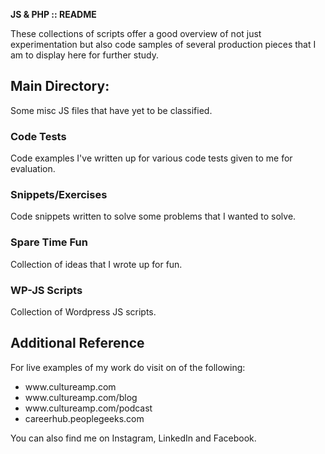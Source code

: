 <strong>JS & PHP :: README</strong>

These collections of scripts offer a good overview of not just experimentation but also code samples of several production pieces that I am to display here for further study.

<h2>Main Directory:</h2>
<p>Some misc JS files that have yet to be classified.</p>
<h3>Code Tests</h3>
<p>Code examples I've written up for various code tests given to me for evaluation.</p>
<h3>Snippets/Exercises</h3>
<p>Code snippets written to solve some problems that I wanted to solve.</p>
<h3>Spare Time Fun</h3>
<p>Collection of ideas that I wrote up for fun.</p>
<h3>WP-JS Scripts</h3>
<p>Collection of Wordpress JS scripts.</p>

<h2>Additional Reference</h2>
<p>For live examples of my work do visit on of the following:</p>
<ul>
	<li>www.cultureamp.com</li>
	<li>www.cultureamp.com/blog</li>
	<li>www.cultureamp.com/podcast</li>
	<li>careerhub.peoplegeeks.com</li>
</ul>
<p>You can also find me on Instagram, LinkedIn and Facebook.</p>
